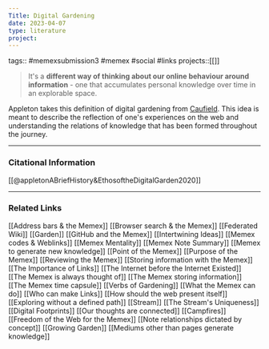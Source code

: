 ```yaml
---
Title: Digital Gardening
date: 2023-04-07
type: literature
project:
---
```

tags:: #memexsubmission3 #memex #social #links
projects::[[]]

> It's a **different way of thinking about our online behaviour around information** - one that accumulates personal knowledge over time in an explorable space.

Appleton takes this definition of digital gardening from [Caufield]([[@mikecaulfieldGardenStreamTechnopastoral2015]]). This idea is meant to describe the reflection of one's experiences on the web and understanding the relations of knowledge that has been formed throughout the journey.

---
### Citational Information

[[@appletonABriefHistory&EthosoftheDigitalGarden2020]]

---

### Related Links

[[Address bars & the Memex]]
[[Browser search & the Memex]]
[[Federated Wiki]]
[[Garden]]
[[GitHub and the Memex]]
[[Intertwining Ideas]]
[[Memex codes & Weblinks]]
[[Memex Mentality]]
[[Memex Note Summary]]
[[Memex to generate new knowledge]]
[[Point of the Memex]]
[[Purpose of the Memex]]
[[Reviewing the Memex]]
[[Storing information with the Memex]]
[[The Importance of Links]]
[[The Internet before the Internet Existed]]
[[The Memex is always thought of]]
[[The Memex storing information]]
[[The Memex time capsule]]
[[Verbs of Gardening]]
[[What the Memex can do]]
[[Who can make Links]]
[[How should the web present itself]]
[[Exploring without a defined path]]
[[Stream]]
[[The Stream's Uniqueness]]
[[Digital Footprints]]
[[Our thoughts are connected]]
[[Campfires]]
[[Freedom of the Web for the Memex]]
[[Note relationships dictated by concept]]
[[Growing Garden]]
[[Mediums other than pages generate knowledge]]